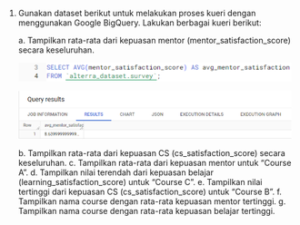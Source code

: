 1. Gunakan dataset berikut untuk melakukan proses kueri dengan menggunakan Google BigQuery. Lakukan berbagai kueri berikut:

    a. Tampilkan rata-rata dari kepuasan mentor (mentor_satisfaction_score) secara keseluruhan.

    ![alt text](https://github.com/ddzikri/de_muhammad-dzikri-rizaldi/blob/main/12_Data-Warehouse-and-Data-Lake/screenshot/listing_soal-eksplorasi-A.png?raw=true)

    ![alt text](https://github.com/ddzikri/de_muhammad-dzikri-rizaldi/blob/main/12_Data-Warehouse-and-Data-Lake/screenshot/output_soal-eksplorasi-A.png?raw=true)

    b. Tampilkan rata-rata dari kepuasan CS (cs_satisfaction_score) secara keseluruhan.
    c. Tampilkan rata-rata dari kepuasan mentor untuk “Course A”.
    d. Tampilkan nilai terendah dari kepuasan belajar (learning_satisfaction_score) untuk “Course C”.
    e. Tampilkan nilai tertinggi dari kepuasan CS (cs_satisfaction_score) untuk “Course B”.
    f. Tampilkan nama course dengan rata-rata kepuasan mentor tertinggi.
    g. Tampilkan nama course dengan rata-rata kepuasan belajar tertinggi.
